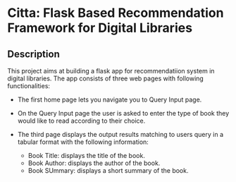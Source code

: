
# Citta: Flask Based Recommendation Framework for Digital Libraries

## Description

This project aims at building a flask app for recommendatiion system in digital libraries. The app consists of three web pages with
following functionalities:
- The first home page lets you navigate you to Query Input page.
- On the Query Input page the user is asked to enter the type of book they would like to read according to their choice.
- The third page displays the output results matching to users query in a tabular format with the following information:

  - Book Title: displays the title of the book.
  - Book Author: displays the author of the book.
  - Book SUmmary: displays a short summary of the book.
